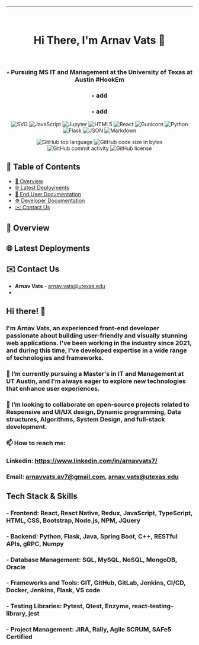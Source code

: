  <hr></hr>
<div align="center">
<h1 align="center">
<br>
  Hi There, I'm Arnav Vats 👋
</h1>
  <br>
<h3>◦ Pursuing MS IT and Management at the University of Texas at Austin #HookEm</h3>
<h3>◦ add
<h3>◦ add </h3>

<p align="center">
<img src="https://img.shields.io/badge/Node-js.svg?style&logo=Node.js&logoColor=black" alt="SVG" />
<img src="https://img.shields.io/badge/JavaScript-F7DF1E.svg?style&logo=JavaScript&logoColor=black" alt="JavaScript" />
<img src="https://img.shields.io/badge/Jupyter-F37626.svg?style&logo=Jupyter&logoColor=white" alt="Jupyter" />
<img src="https://img.shields.io/badge/HTML5-E34F26.svg?style&logo=HTML5&logoColor=white" alt="HTML5" />
<img src="https://img.shields.io/badge/React-61DAFB.svg?style&logo=React&logoColor=black" alt="React" />

<img src="https://img.shields.io/badge/Gunicorn-499848.svg?style&logo=Gunicorn&logoColor=white" alt="Gunicorn" />
<img src="https://img.shields.io/badge/Python-3776AB.svg?style&logo=Python&logoColor=white" alt="Python" />
<img src="https://img.shields.io/badge/Flask-000000.svg?style&logo=Flask&logoColor=white" alt="Flask" />
<img src="https://img.shields.io/badge/JSON-000000.svg?style&logo=JSON&logoColor=white" alt="JSON" />
<img src="https://img.shields.io/badge/Markdown-000000.svg?style&logo=Markdown&logoColor=white" alt="Markdown" />
</p>
<img src="https://img.shields.io/github/languages/top/hschickdevs/APAD-HaaS-Project?style&color=5D6D7E" alt="GitHub top language" />
<img src="https://img.shields.io/github/languages/code-size/hschickdevs/APAD-HaaS-Project?style&color=5D6D7E" alt="GitHub code size in bytes" />
<img src="https://img.shields.io/github/commit-activity/m/hschickdevs/APAD-HaaS-Project?style&color=5D6D7E" alt="GitHub commit activity" />
<img src="https://img.shields.io/github/license/hschickdevs/APAD-HaaS-Project?style&color=5D6D7E" alt="GitHub license" />
</div>


## 📒 Table of Contents
- [📍 Overview](#overview)
- [🌐 Latest Deployments](#️latest-deployments)
- [📝 End User Documentation](#user-docs)
- [⚙️ Developer Documentation](#dev-docs)
- [✉️ Contact Us](#contact)


<div id="overview"></div>

## 📍 Overview

<div id="latest-deployments"></div>

## 🌐 Latest Deployments
<div id="user-docs"></div>

<div id="contact"></div>

## ✉️ Contact Us

* **Arnav Vats** - [arnav.vats@utexas.edu](mailto:arnav.vats@utexas.edu)
* 
## Hi there! 👋

### I'm Arnav Vats, an experienced front-end developer passionate about building user-friendly and visually stunning web applications. I've been working in the industry since 2021, and during this time, I've developed expertise in a wide range of technologies and frameworks.

### 🌱 I’m currently pursuing a Master's in IT and Management at UT Austin, and I'm always eager to explore new technologies that enhance user experiences.

### 👯 I’m looking to collaborate on open-source projects related to Responsive and UI/UX design, Dynamic programming, Data structures, Algorithms, System Design, and full-stack development.

### 📫 How to reach me: 

### Linkedin: https://www.linkedin.com/in/arnavvats7/
### Email: arnavvats.av7@gmail.com, arnav.vats@utexas.edu

## Tech Stack & Skills

### - Frontend: React, React Native, Redux, JavaScript, TypeScript, HTML, CSS, Bootstrap, Node.js, NPM, JQuery

### - Backend: Python, Flask, Java, Spring Boot, C++, RESTful APIs, gRPC, Numpy

### - Database Management: SQL, MySQL, NoSQL, MongoDB, Oracle 

### - Frameworks and Tools: GIT, GitHub, GitLab, Jenkins, CI/CD, Docker, Jenkins, Flask, VS code

### - Testing Libraries: Pytest, Qtest, Enzyme, react-testing-library, jest

### - Project Management: JIRA, Rally, Agile SCRUM, SAFe5 Certified

